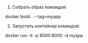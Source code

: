 1. Собрать образ командой:

docker build . --tag=myapp

2. Запустить контейнер командой:

docker run -it -p 8000:8000 -d myapp